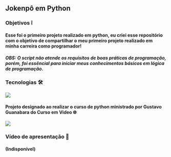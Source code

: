 ## Jokenpô em Python

### Objetivos ❕

#### Esse foi o primeiro projeto realizado em python, eu criei esse repositório com o objetivo de compartilhar o meu primeiro projeto realizado em minha carreira como programador!

##### OBS: O script não atende os requisitos de boas práticas de programação, porém, foi essêncial para iniciar meus conhecimentos básicos em lógica de programação.

### Tecnologias 🛠️

<div style="display: inline_block">
  <img src="https://img.shields.io/badge/Python-3776AB?style=for-the-badge&logo=python&logoColor=white">
</div>

#### Projeto designado ao realizar o curso de python ministrado por Gustavo Guanabara do Curso em Video 🌐
<div style="display: inline_block">
  <a href="https://www.cursoemvideo.com/curso/python-3-mundo-1/"><img src="https://img.shields.io/badge/website-000000?style=for-the-badge&logo=About.me&logoColor=white"></a>
</div>

### Vídeo de apresentação  🎥
#### (Indisponível)


